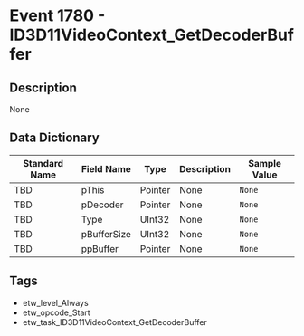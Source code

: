 # Event 1780 - ID3D11VideoContext_GetDecoderBuffer

## Description
None

## Data Dictionary
|Standard Name|Field Name|Type|Description|Sample Value|
|---|---|---|---|---|
|TBD|pThis|Pointer|None|`None`|
|TBD|pDecoder|Pointer|None|`None`|
|TBD|Type|UInt32|None|`None`|
|TBD|pBufferSize|UInt32|None|`None`|
|TBD|ppBuffer|Pointer|None|`None`|

## Tags
* etw_level_Always
* etw_opcode_Start
* etw_task_ID3D11VideoContext_GetDecoderBuffer
